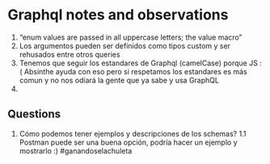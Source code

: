 # Graphql notes and observations

1. “enum values are passed in all uppercase letters; the value macro”
2. Los argumentos pueden ser definidos como tipos custom y ser rehusados entre otros queries
3. Tenemos que seguir los estandares de Graphql (camelCase) porque JS :( Absinthe ayuda con eso
   pero si respetamos los estandares es más comun y no nos odiará la gente que ya sabe y usa GraphQL
4. 


## Questions
1. Cómo podemos tener ejemplos y descripciones de los schemas?
    1.1 Postman puede ser una buena opción, podría hacer un ejemplo y mostrarlo :) #ganandoselachuleta

